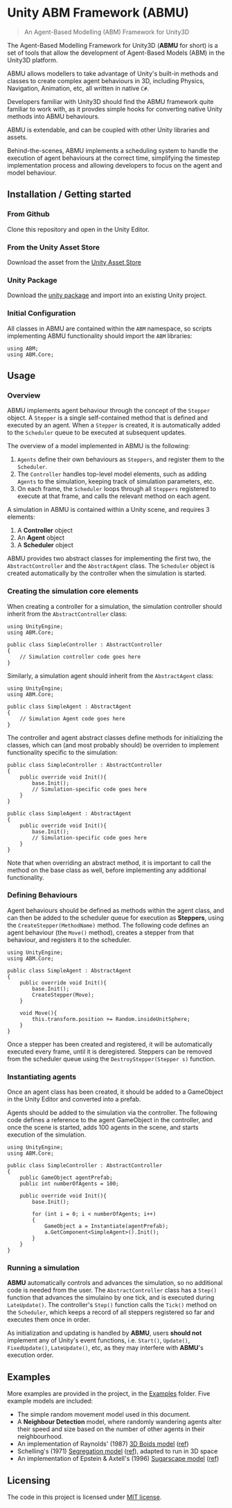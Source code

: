 # Unity ABM Framework (ABMU)
> An Agent-Based Modelling (ABM) Framework for Unity3D

The Agent-Based Modelling Framework for Unity3D (**ABMU** for short) is a set of tools that allow the development of Agent-Based Models (ABM) in the Unity3D platform.

ABMU allows modellers to take advantage of Unity's built-in methods and classes to create complex agent behaviours in 3D, including Physics, Navigation, Animation, etc, all written in native `C#`.

Developers familiar with Unity3D should find the ABMU framework quite familiar to work with, as it provdes simple hooks for converting native Unity methods into ABMU behaviours.

ABMU is extendable, and can be coupled with other Unity libraries and assets. 

Behind-the-scenes, ABMU implements a scheduling system to handle the execution of agent behaviours at the correct time, simplifying the timestep implementation process and allowing developers to focus on the agent and model behaviour.

## Installation / Getting started

### From Github

Clone this repository and open in the Unity Editor.

### From the Unity Asset Store

Download the asset from the [Unity Asset Store](linkToAsset.com)

### Unity Package

Download the [unity package](linkToUnityPackage) and import into an existing Unity project.

### Initial Configuration

All classes in ABMU are contained within the `ABM` namespace, so scripts implementing ABMU functionality should import the `ABM` libraries:

```
using ABM;
using ABM.Core;
```

## Usage

### Overview

ABMU implements agent behaviour through the concept of the `Stepper` object. A `Stepper` is a single self-contained method that is defined and executed by an agent. When a `Stepper` is created, it is automatically added to the `Scheduler` queue to be executed at subsequent updates.

The overview of a model implemented in ABMU is the following:
1. `Agents` define their own behaviours as `Steppers`, and register them to the `Scheduler`.
2. The `Controller` handles top-level model elements, such as adding `Agents` to the simulation, keeping track of simulation parameters, etc.
3. On each frame, the `Scheduler` loops through all `Steppers` registered to execute at that frame, and calls the relevant method on each agent.

A simulation in ABMU is contained within a Unity scene, and requires 3 elements:
1. A **Controller** object
2. An **Agent** object
3. A **Scheduler** object

ABMU provides two abstract classes for implementing the first two, the `AbstractController` and the `AbstractAgent` class. The `Scheduler` object is created automatically by the controller when the simulation is started.

### Creating the simulation core elements

When creating a controller for a simulation, the simulation controller should inherit from the `AbstractController` class:

```
using UnityEngine;
using ABM.Core;

public class SimpleController : AbstractController
{
    // Simulation controller code goes here
}
```
Similarly, a simulation agent should inherit from the `AbstractAgent` class:

```
using UnityEngine;
using ABM.Core;

public class SimpleAgent : AbstractAgent
{
    // Simulation Agent code goes here
}
```
The controller and agent abstract classes define methods for initializing the classes, which can (and most probably should) be overriden to implement functionality specific to the simulation:

```
public class SimpleController : AbstractController
{
    public override void Init(){
        base.Init();
        // Simulation-specific code goes here
    }
}

public class SimpleAgent : AbstractAgent
{
    public override void Init(){
        base.Init();
        // Simulation-specific code goes here
    }
}
```
Note that when overriding an abstract method, it is important to call the method on the base class as well, before implementing any additional functionality.

### Defining Behaviours
Agent behaviours should be defined as methods within the agent class, and can then be added to the scheduler queue for execution as **Steppers**, using the `CreateStepper(MethodName)` method. The following code defines an agent behaviour (the `Move()` method), creates a stepper from that behaviour, and registers it to the scheduler.

```
using UnityEngine;
using ABM.Core;

public class SimpleAgent : AbstractAgent
{
    public override void Init(){
        base.Init();
        CreateStepper(Move);
    }

    void Move(){
        this.transform.position += Random.insideUnitSphere;
    }
}
```
Once a stepper has been created and registered, it will be automatically executed every frame, until it is deregistered. Steppers can be removed from the scheduler queue using the `DestroyStepper(Stepper s)` function.

### Instantiating agents

Once an agent class has been created, it should be added to a GameObject in the Unity Editor and converted into a prefab.

Agents should be added to the simulation via the controller. The following code defines a reference to the agent GameObject in the controller, and once the scene is started, adds 100 agents in the scene, and starts execution of the simulation.

```
using UnityEngine;
using ABM.Core;

public class SimpleController : AbstractController
{
    public GameObject agentPrefab;
    public int numberOfAgents = 100;

    public override void Init(){
        base.Init();

        for (int i = 0; i < numberOfAgents; i++)
        {
            GameObject a = Instantiate(agentPrefab);
            a.GetComponent<SimpleAgent>().Init();
        }
    }
}
```
### Running a simulation

**ABMU** automatically controls and advances the simulation, so no additional code is needed from the user. The `AbstractController` class has a `Step()` function that advances the simulaino by one tick, and is executed during `LateUpdate()`. The controller's `Step()` function calls the `Tick()` method on the `Scheduler`, which keeps a record of all steppers registered so far and executes them once in order.

As initialization and updating is handled by **ABMU**, users **should not** implement any of Unity's event functions, i.e. `Start()`, `Update()`, `FixedUpdate()`, `LateUpdate()`, etc, as they may interfere with **ABMU**'s execution order.

## Examples

More examples are provided in the project, in the [Examples](Assets/abm_framework/Examples) folder. Five example models are included:

- The simple random movement model used in this document.
- A **Neighbour Detection** model, where randomly wandering agents alter their speed and size based on the number of other agents in their neighbourhood.
- An implementation of Raynolds' (1987) [3D Boids model](http://www.red3d.com/cwr/boids/) ([ref](https://doi.org/10.1145/37401.37406))
- Schelling's (1971) [Segregation model](http://nifty.stanford.edu/2014/mccown-schelling-model-segregation/) ([ref](https://doi.org/10.1080/0022250X.1971.9989794)), adapted to run in 3D space
- An implementation of Epstein & Axtell's (1996) [Sugarscape model](https://en.wikipedia.org/wiki/Sugarscape) ([ref](https://doi.org/10.7551/mitpress/3374.003.0004))

## Licensing

The code in this project is licensed under [MIT license](../blob/master/LICENSE).